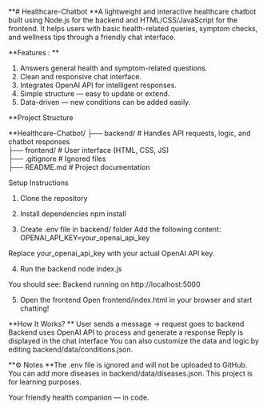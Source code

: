 **# Healthcare-Chatbot
**A lightweight and interactive healthcare chatbot built using Node.js for the backend and HTML/CSS/JavaScript for the frontend.
It helps users with basic health-related queries, symptom checks, and wellness tips through a friendly chat interface.

**Features :
**
   1. Answers general health and symptom-related questions.
   2. Clean and responsive chat interface.
   3. Integrates OpenAI API for intelligent responses.
   4. Simple structure — easy to update or extend.
   5. Data-driven — new conditions can be added easily.
   
**Project Structure

**Healthcare-Chatbot/
├── backend/        # Handles API requests, logic, and chatbot responses  
├── frontend/       # User interface (HTML, CSS, JS)  
├── .gitignore      # Ignored files  
├── README.md       # Project documentation  


Setup Instructions
1. Clone the repository
2. Install dependencies
npm install

3. Create .env file in backend/ folder
Add the following content: OPENAI_API_KEY=your_openai_api_key

Replace your_openai_api_key with your actual OpenAI API key.

4. Run the backend
node index.js

You should see: Backend running on http://localhost:5000

5. Open the frontend
Open frontend/index.html in your browser and start chatting!

**How It Works?
**
User sends a message → request goes to backend
Backend uses OpenAI API to process and generate a response
Reply is displayed in the chat interface
You can also customize the data and logic by editing backend/data/conditions.json.

**⚙ Notes
**The .env file is ignored and will not be uploaded to GitHub.
You can add more diseases in backend/data/diseases.json.
This project is for learning purposes.


Your friendly health companion — in code.
